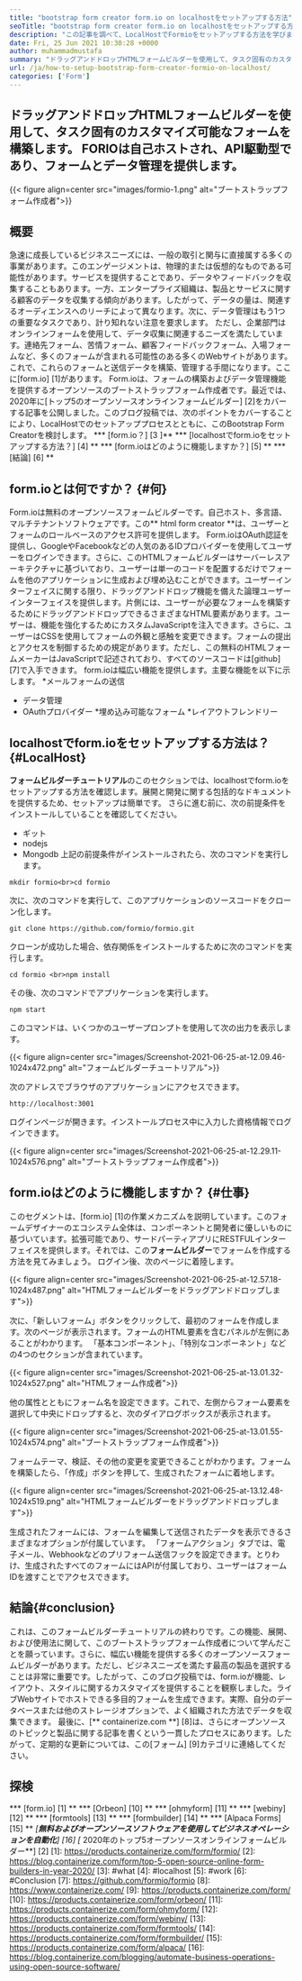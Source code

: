 ```yaml
---
title: "bootstrap form creator form.io on localhostをセットアップする方法" 
seoTitle: "bootstrap form creator form.io on localhostをセットアップする方法" 
description: "この記事を調べて、LocalHostでFormioをセットアップする方法を学びます。このブートストラップフォームの作成者は、無料で拡張可能で、サードパーティの統合を提供します。" 
date: Fri, 25 Jun 2021 10:30:28 +0000
author: muhammadmustafa
summary: "ドラッグアンドドロップHTMLフォームビルダーを使用して、タスク固有のカスタマイズ可能なフォームを構築します。 FORIOは自己ホストされ、API駆動型であり、フォームとデータ管理を提供します。" 
url: /ja/how-to-setup-bootstrap-form-creator-formio-on-localhost/
categories: ['Form']
---
```


## ドラッグアンドドロップHTMLフォームビルダーを使用して、タスク固有のカスタマイズ可能なフォームを構築します。 FORIOは自己ホストされ、API駆動型であり、フォームとデータ管理を提供します。

{{< figure align=center src="images/formio-1.png" alt="ブートストラップフォーム作成者">}}


## **概要**
急速に成長しているビジネスニーズには、一般の取引と関与に直接属する多くの事業があります。このエンゲージメントは、物理的または仮想的なものである可能性があります。サービスを提供することであり、データやフィードバックを収集することもあります。一方、エンタープライズ組織は、製品とサービスに関する顧客のデータを収集する傾向があります。したがって、データの量は、関連するオーディエンスへのリーチによって異なります。次に、データ管理はもう1つの重要なタスクであり、計り知れない注意を要求します。
ただし、企業部門はオンラインフォームを使用して、データ収集に関連するニーズを満たしています。連絡先フォーム、苦情フォーム、顧客フィードバックフォーム、入場フォームなど、多くのフォームが含まれる可能性のある多くのWebサイトがあります。これで、これらのフォームと送信データを構築、管理する手間になります。ここに[form.io] [1]があります。 Form.ioは、フォームの構築およびデータ管理機能を提供するオープンソースのブートストラップフォーム作成者です。最近では、2020年に[トップ5のオープンソースオンラインフォームビルダー] [2]をカバーする記事を公開しました。このブログ投稿では、次のポイントをカバーすることにより、LocalHostでのセットアッププロセスとともに、このBootstrap Form Creatorを検討します。
  *** [form.io？] [3 ]**
  *** [localhostでform.ioをセットアップする方法？] [4] **
  *** [form.ioはどのように機能しますか？] [5] **
  *** [結論] [6] **

## form.ioとは何ですか？ {#何}
Form.ioは無料のオープンソースフォームビルダーです。自己ホスト、多言語、マルチテナントソフトウェアです。この** html form creator **は、ユーザーとフォームのロールベースのアクセス許可を提供します。 Form.ioはOAuth認証を提供し、GoogleやFacebookなどの人気のあるIDプロバイダーを使用してユーザーをログインできます。さらに、このHTMLフォームビルダーはサーバーレスアーキテクチャに基づいており、ユーザーは単一のコードを配置するだけでフォームを他のアプリケーションに生成および埋め込むことができます。ユーザーインターフェイスに関する限り、ドラッグアンドドロップ機能を備えた論理ユーザーインターフェイスを提供します。片側には、ユーザーが必要なフォームを構築するためにドラッグアンドドロップできるさまざまなHTML要素があります。ユーザーは、機能を強化するためにカスタムJavaScriptを注入できます。さらに、ユーザーはCSSを使用してフォームの外観と感触を変更できます。フォームの提出とアクセスを制御するための規定があります。ただし、この無料のHTMLフォームメーカーはJavaScriptで記述されており、すべてのソースコードは[github] [7]で入手できます。
form.ioは幅広い機能を提供します。主要な機能を以下に示します。
  *メールフォームの送信
  * データ管理
  * OAuthプロバイダー
  *埋め込み可能なフォーム
  *レイアウトフレンドリー

## localhostでform.ioをセットアップする方法は？ {#LocalHost}
**フォームビルダーチュートリアル**のこのセクションでは、localhostでform.ioをセットアップする方法を確認します。展開と開発に関する包括的なドキュメントを提供するため、セットアップは簡単です。
さらに進む前に、次の前提条件をインストールしていることを確認してください。
  * ギット
  * nodejs
  * Mongodb
上記の前提条件がインストールされたら、次のコマンドを実行します。
```
mkdir formio<br>cd formio
```
次に、次のコマンドを実行して、このアプリケーションのソースコードをクローン化します。
```
git clone https://github.com/formio/formio.git
```
クローンが成功した場合、依存関係をインストールするために次のコマンドを実行します。
```
cd formio <br>npm install
```
その後、次のコマンドでアプリケーションを実行します。
```
npm start 
```
このコマンドは、いくつかのユーザープロンプトを使用して次の出力を表示します。

{{< figure align=center src="images/Screenshot-2021-06-25-at-12.09.46-1024x472.png" alt="フォームビルダーチュートリアル">}}

次のアドレスでブラウザのアプリケーションにアクセスできます。
```
http://localhost:3001 
```
ログインページが開きます。インストールプロセス中に入力した資格情報でログインできます。

{{< figure align=center src="images/Screenshot-2021-06-25-at-12.29.11-1024x576.png" alt="ブートストラップフォーム作成者">}}


## form.ioはどのように機能しますか？ {#仕事}
このセグメントは、[form.io] [1]の作業メカニズムを説明しています。このフォームデザイナーのエコシステム全体は、コンポーネントと開発者に優しいものに基づいています。拡張可能であり、サードパーティアプリにRESTFULインターフェイスを提供します。それでは、この**フォームビルダー**でフォームを作成する方法を見てみましょう。
ログイン後、次のページに着陸します。

{{< figure align=center src="images/Screenshot-2021-06-25-at-12.57.18-1024x487.png" alt="HTMLフォームビルダーをドラッグアンドドロップします">}}

次に、「新しいフォーム」ボタンをクリックして、最初のフォームを作成します。次のページが表示されます。フォームのHTML要素を含むパネルが左側にあることがわかります。 「基本コンポーネント」、「特別なコンポーネント」などの4つのセクションが含まれています。

{{< figure align=center src="images/Screenshot-2021-06-25-at-13.01.32-1024x527.png" alt="HTMLフォーム作成者">}}

他の属性とともにフォーム名を設定できます。これで、左側からフォーム要素を選択して中央にドロップすると、次のダイアログボックスが表示されます。

{{< figure align=center src="images/Screenshot-2021-06-25-at-13.01.55-1024x574.png" alt="ブートストラップフォーム作成者">}}

フォームテーマ、検証、その他の変更を変更できることがわかります。フォームを構築したら、「作成」ボタンを押して、生成されたフォームに着地します。

{{< figure align=center src="images/Screenshot-2021-06-25-at-13.12.48-1024x519.png" alt="HTMLフォームビルダーをドラッグアンドドロップします">}}

生成されたフォームには、フォームを編集して送信されたデータを表示できるさまざまなオプションが付属しています。 「フォームアクション」タブでは、電子メール、Webhookなどのプリフォーム送信フックを設定できます。とりわけ、生成されたすべてのフォームにはAPIが付属しており、ユーザーはフォームIDを渡すことでアクセスできます。

## 結論{#conclusion}
これは、このフォームビルダーチュートリアルの終わりです。この機能、展開、および使用法に関して、このブートストラップフォーム作成者について学んだことを願っています。さらに、幅広い機能を提供する多くのオープンソースフォームビルダーがあります。ただし、ビジネスニーズを満たす最高の製品を選択することは非常に重要です。したがって、このブログ投稿では、form.ioが機能、レイアウト、スタイルに関するカスタマイズを提供することを観察しました。ライブWebサイトでホストできる多目的フォームを生成できます。実際、自分のデータベースまたは他のストレージオプションで、よく組織された方法でデータを収集できます。
最後に、[** containerize.com **] [8]は、さらにオープンソースのトピックと製品に関する記事を書くという一貫したプロセスにあります。したがって、定期的な更新については、この[フォーム] [9]カテゴリに連絡してください。

## 探検
  *** [form.io] [1] **
  *** [Orbeon] [10] **
  *** [ohmyform] [11] **
  *** [webiny] [12] **
  *** [formtools] [13] **
  *** [formbuilder] [14] **
  *** [Alpaca Forms] [15] **
  *[**無料およびオープンソースソフトウェアを使用してビジネスオペレーションを自動化**] [16]
  *[** 2020年のトップ5オープンソースオンラインフォームビルダー**] [2]
[1]: https://products.containerize.com/form/formio/
[2]: https://blog.containerize.com/form/top-5-open-source-online-form-builders-in-year-2020/
[3]: #what
[4]: #localhost
[5]: #work
[6]: #Conclusion
[7]: https://github.com/formio/formio
[8]: https://www.containerize.com/
[9]: https://products.containerize.com/form/
[10]: https://products.containerize.com/form/orbeon/
[11]: https://products.containerize.com/form/ohmyform/
[12]: https://products.containerize.com/form/webiny/
[13]: https://products.containerize.com/form/formtools/
[14]: https://products.containerize.com/form/formbuilder/
[15]: https://products.containerize.com/form/alpaca/
[16]: https://blog.containerize.com/blogging/automate-business-operations-using-open-source-software/
